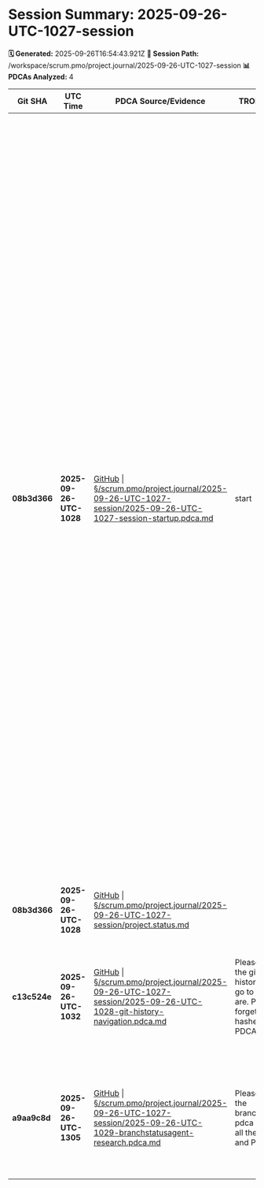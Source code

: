 # Session Summary: 2025-09-26-UTC-1027-session

**🗓️ Generated:** 2025-09-26T16:54:43.921Z
**📁 Session Path:** /workspace/scrum.pmo/project.journal/2025-09-26-UTC-1027-session
**📊 PDCAs Analyzed:** 4

| **Git SHA** | **UTC Time** | **PDCA Source/Evidence** | **TRON Feedback** | **QA Decisions** | **Achievement** |
|-------------|--------------|--------------------------|-------------------|------------------|----------------|
| **08b3d366** | **2025-09-26-UTC-1028** | [GitHub](https://github.com/Cerulean-Circle-GmbH/Web4Articles/blob/08b3d366/scrum.pmo/project.journal/2025-09-26-UTC-1027-session/2025-09-26-UTC-1027-session-startup.pdca.md) \| [§/scrum.pmo/project.journal/2025-09-26-UTC-1027-session/2025-09-26-UTC-1027-session-startup.pdca.md](2025-09-26-UTC-1027-session-startup.pdca.md) | start | - [ ] Decision 1: Primary Work Focus Area - a) Technical Development Focus - component enhancement, bug fixes, feature development - b) Architecture Focus - system design, process improvements, integration work - c) Documentation Focus - requirement processing, automation, workflow optimization - d) Quality/Testing Focus - testing strategies, validation, compliance checks - [ ] Decision 2: Role Selection for Session - a) Background Agent for coordination and process management - b) Switch to Developer for implementation tasks - c) Switch to Architect for system design and process improvements - d) Switch to Tester for quality assurance and testing - [ ] Decision 3: Session Duration and Sprint Planning - a) Full day session with multiple sprint cycles - b) Half-day focused session on specific component - c) Quick analysis session for current project state review - d) Extended multi-day session for major feature development | Session Startup - Background Agent Initialization |
| **08b3d366** | **2025-09-26-UTC-1028** | [GitHub](https://github.com/Cerulean-Circle-GmbH/Web4Articles/blob/08b3d366/scrum.pmo/project.journal/2025-09-26-UTC-1027-session/project.status.md) \| [§/scrum.pmo/project.journal/2025-09-26-UTC-1027-session/project.status.md](project.status.md) |  | No decisions |  |
| **c13c524e** | **2025-09-26-UTC-1032** | [GitHub](https://github.com/Cerulean-Circle-GmbH/Web4Articles/blob/c13c524e/scrum.pmo/project.journal/2025-09-26-UTC-1027-session/2025-09-26-UTC-1028-git-history-navigation.pdca.md) \| [§/scrum.pmo/project.journal/2025-09-26-UTC-1027-session/2025-09-26-UTC-1028-git-history-navigation.pdca.md](2025-09-26-UTC-1028-git-history-navigation.pdca.md) | Please give me the git commit history and how go to where you are. Please don't forget the commit hashes and the PDCA process. | All clear, no decisions to make - User requested historical information and navigation guidance, which are read-only informational tasks. | Git Commit History and Navigation Guide - Repository State Documentation |
| **a9aa9c8d** | **2025-09-26-UTC-1305** | [GitHub](https://github.com/Cerulean-Circle-GmbH/Web4Articles/blob/a9aa9c8d/scrum.pmo/project.journal/2025-09-26-UTC-1027-session/2025-09-26-UTC-1029-branchstatusagent-research.pdca.md) \| [§/scrum.pmo/project.journal/2025-09-26-UTC-1027-session/2025-09-26-UTC-1029-branchstatusagent-research.pdca.md](2025-09-26-UTC-1029-branchstatusagent-research.pdca.md) | Please research the branchstatusagent pdca output and all the dual links and PDCA that | All clear, no decisions to make - Research task is informational and analytical in nature, requiring comprehensive documentation rather than user decisions. | BranchStatusAgent Research - Comprehensive Analysis of PDCA Output and Dual Links |
